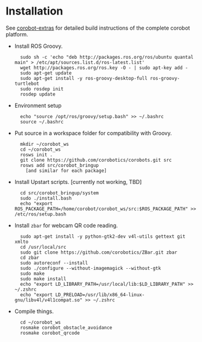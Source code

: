 # Installation

See [corobot-extras](https://github.com/corobotics/corobot-extras) for detailed build instructions of the complete corobot platform.

- Install ROS Groovy.

		sudo sh -c 'echo "deb http://packages.ros.org/ros/ubuntu quantal main" > /etc/apt/sources.list.d/ros-latest.list'
        wget http://packages.ros.org/ros.key -O - | sudo apt-key add -
        sudo apt-get update
        sudo apt-get install -y ros-groovy-desktop-full ros-groovy-turtlebot
		sudo rosdep init
		rosdep update
		
- Environment setup

		echo "source /opt/ros/groovy/setup.bash" >> ~/.bashrc
		source ~/.bashrc

- Put source in a workspace folder for compatibility with Groovy.

        mkdir ~/corobot_ws
        cd ~/corobot_ws
        rosws init .
        git clone https://github.com/corobotics/corobots.git src
        rosws add src/corobot_bringup
          [and similar for each package]

- Install Upstart scripts. [currently not working, TBD]

        cd src/corobot_bringup/system
        sudo ./install.bash
        echo "export ROS_PACKAGE_PATH=/home/corobot/corobot_ws/src:$ROS_PACKAGE_PATH" >> /etc/ros/setup.bash

- Install `zbar` for webcam QR code reading.

        sudo apt-get install -y python-gtk2-dev v4l-utils gettext git xmlto
        cd /usr/local/src
        sudo git clone https://github.com/corobotics/ZBar.git zbar
        cd zbar
        sudo autoreconf --install
        sudo ./configure --without-imagemagick --without-gtk
        sudo make
        sudo make install
        echo "export LD_LIBRARY_PATH=/usr/local/lib:$LD_LIBRARY_PATH" >> ~/.zshrc
        echo "export LD_PRELOAD=/usr/lib/x86_64-linux-gnu/libv4l/v4l1compat.so" >> ~/.zshrc
		
- Compile things.

        cd ~/corobot_ws
        rosmake corobot_obstacle_avoidance
        rosmake corobot_qrcode
